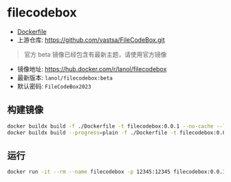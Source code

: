 # filecodebox

+ [Dockerfile](https://github.com/aliuq/apps-image/tree/master/apps/filecodebox)
+ 上游仓库: <https://github.com/vastsa/FileCodeBox.git>

> 官方 beta 镜像已经包含有最新主题，请使用官方镜像

+ 镜像地址: <https://hub.docker.com/r/lanol/filecodebox>
+ 最新版本: `lanol/filecodebox:beta`
+ 默认密码: `FileCodeBox2023`

## 构建镜像

```bash
docker buildx build -f ./Dockerfile -t filecodebox:0.0.1 --no-cache --load .
docker buildx build --progress=plain -f ./Dockerfile -t filecodebox:0.0.1 --no-cache --load .
```

## 运行

```bash
docker run -it --rm --name filecodebox -p 12345:12345 filecodebox:0.0.1
```
